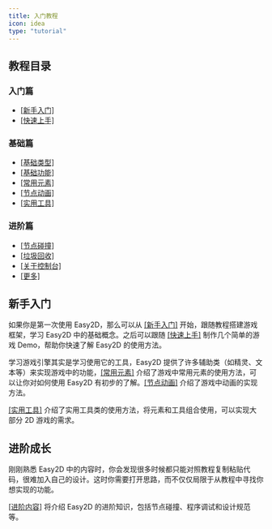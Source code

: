 ```yaml
---
title: 入门教程
icon: idea
type: "tutorial"
---
```


## 教程目录

### 入门篇

- [[新手入门]](/tutorial/quickstart.html)
- [[快速上手]](/tutorial/demo/)

### 基础篇

- [[基础类型]](/tutorial/common/)
- [[基础功能]](/tutorial/base/)
- [[常用元素]](/tutorial/node/)
- [[节点动画]](/tutorial/action/)
- [[实用工具]](/tutorial/utils/)

### 进阶篇

- [[节点碰撞]](/tutorial/advanced/collision.html)
- [[垃圾回收]](/tutorial/advanced/gc.html)
- [[关于控制台]](/tutorial/advanced/console.html)
- [[更多]](/tutorial/advanced/more.html)

## 新手入门

如果你是第一次使用 Easy2D，那么可以从 [[新手入门]](/tutorial/base.html) 开始，跟随教程搭建游戏框架，学习 Easy2D 中的基础概念。之后可以跟随 [[快速上手]](/tutorial/demo/) 制作几个简单的游戏 Demo，帮助你快速了解 Easy2D 的使用方法。

学习游戏引擎其实是学习使用它的工具，Easy2D 提供了许多辅助类（如精灵、文本等）来实现游戏中的功能，[[常用元素]](/tutorial/node) 介绍了游戏中常用元素的使用方法，可以让你对如何使用 Easy2D 有初步的了解。[[节点动画]](/tutorial/action) 介绍了游戏中动画的实现方法。

[[实用工具]](/tutorial/utils/) 介绍了实用工具类的使用方法，将元素和工具组合使用，可以实现大部分 2D 游戏的需求。

## 进阶成长

刚刚熟悉 Easy2D 中的内容时，你会发现很多时候都只能对照教程复制粘贴代码，很难加入自己的设计。这时你需要打开思路，而不仅仅局限于从教程中寻找你想实现的功能。

[[进阶内容]](/tutorial/advanced/) 将介绍 Easy2D 的进阶知识，包括节点碰撞、程序调试和设计规范等。
